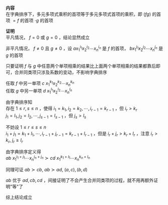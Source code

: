 **内容**    
在字典排序下，多元多项式乘积的首项等于多元多项式首项的乘积，即 $(fg)$ 的首项 $=f$ 的首项 $\cdot g$ 的首项    
    
**证明**    
平凡情况， $f=0$ 或 $g=0$ ，结论显然成立    
    
非平凡情况， $f\neq0$ 且 $g\neq0$ ，设 $ax_1^{i_1}    
x_2^{i_2}\cdots x_n^{i_n}$ 是 $f$ 的首项， $bx_1^{j_1}    
x_2^{j_2}\cdots x_n^{j_n}$ 是 $g$ 的首项    
    
只要证明 $f$ 与 $g$ 中任意两个单项相乘的结果比上面两个单项相乘的结果都靠后即可，合并同类项只涉及系数的变动，不影响字典排序    
    
任取 $f$ 中另一单项 $c\ x_1^{k_1}x_2^{k_2}\cdots x_n^{k_n}$     
任取 $g$ 中另一单项 $d\ x_1^{l_1}x_2^{l_2}\cdots x_n^{l_n}$     
    
由字典排序知    
存在 $1\le r,s\le n$ ，使得 $i_1=k_1,i_2=k_2,\cdots,    
i_{r-1}=k_{r-1}$ ，但 $i_r>k_r$     
 $j_1=l_1,j_2=l_2,\cdots,    
j_{s-1}=l_{s-1}$ ，但 $j_s>l_s$     
    
不妨设 $1\le r\le s\le n$     
 $i_1+j_1=k_1+l_1,\cdots,i_{r-1}+j_{r-1}    
=k_{r-1}+l_{r-1}$ ，但是 $i_r+j_r>k_r+l_r$ ，注意 $i_r>k_r,\ j_r\geq l_r$     
    
由字典排序定义得    
 $ab\ x_1^{i_1+j_1}\cdots x_n^{i_n+j_n}\succ    
cd\ x_1^{k_1+l_1}\cdots x_n^{k_n+l_n}$     
    
同理可证 $ab\succ cb,\ ab\succ ad,\ (a,c), (b,d)$     
    
 $ab$ 优于 $ad,cb,cd$ ，间接证明了不会产生合并同类项的过程，就不用再额外证明"等"了    
    
综上结论成立    
